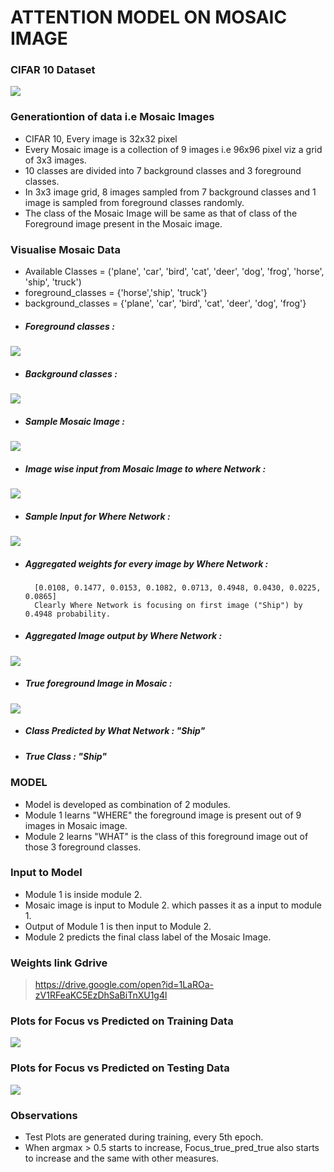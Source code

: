 # ATTENTION MODEL ON MOSAIC IMAGE 

### CIFAR 10 Dataset
![](./plots_and_images/CIFAR10.png)
### Generationtion of data i.e Mosaic Images

  - CIFAR 10, Every image is 32x32 pixel
  - Every Mosaic image is a collection of 9 images i.e 96x96 pixel viz a grid of 3x3 images.
  - 10 classes are divided into 7 background classes and 3 foreground classes.
  - In 3x3 image grid,  8 images sampled from 7 background classes and 1 image is sampled from foreground classes randomly.
  - The class of the Mosaic Image will be same as that of class of the Foreground image present in the Mosaic image.

### Visualise Mosaic Data
- Available Classes = ('plane', 'car', 'bird', 'cat', 'deer', 'dog', 'frog', 'horse', 'ship', 'truck')
- foreground_classes = {'horse','ship', 'truck'}
- background_classes = {'plane', 'car', 'bird', 'cat', 'deer', 'dog', 'frog'}
- ##### Foreground classes : 
![](./plots_and_images/foreground_class.png)
- ##### Background classes : 
![](./plots_and_images/background_class.png)
- ##### Sample Mosaic Image : 
![](./plots_and_images/sample_mosaic.png)
- ##### Image wise input from Mosaic Image to where Network : 
![](./plots_and_images/sample_mosaic_linear.png) 
- ##### Sample Input for Where Network : 
![](./plots_and_images/sample_mosaic_input.png)
- ##### Aggregated weights for every image by Where Network : 
        [0.0108, 0.1477, 0.0153, 0.1082, 0.0713, 0.4948, 0.0430, 0.0225, 0.0865] 
        Clearly Where Network is focusing on first image ("Ship") by 0.4948 probability.
- ##### Aggregated Image output by Where Network : 
![](./plots_and_images/agg_img.png)
- ##### True foreground Image in Mosaic : 
![](./plots_and_images/true_fg.png)

- ##### Class Predicted by What Network : "Ship"
- ##### True Class : "Ship"

### MODEL
  - Model is developed as combination of 2 modules.
  - Module 1 learns "WHERE" the foreground image is present out of 9 images in Mosaic image.
  - Module 2 learns "WHAT" is the class of this foreground image out of those 3 foreground classes.

### Input to Model
  - Module 1 is inside module 2.
  - Mosaic image is input to Module 2. which passes it as a input to module 1.
  - Output of Module 1 is then input to Module 2.
  - Module 2 predicts the final class label of the Mosaic Image.


### Weights link Gdrive
> https://drive.google.com/open?id=1LaROa-zV1RFeaKC5EzDhSaBiTnXU1g4l

### Plots for Focus vs Predicted on Training Data 
  ![](./plots_and_images/focus_vs_pred_trainset.png)

### Plots for Focus vs Predicted on Testing Data 
  ![](./plots_and_images/focus_vs_pred_testset.png)
  
### Observations
- Test Plots are generated during training, every 5th epoch.
- When argmax > 0.5 starts to increase, Focus_true_pred_true also starts to increase and the same with other measures.

